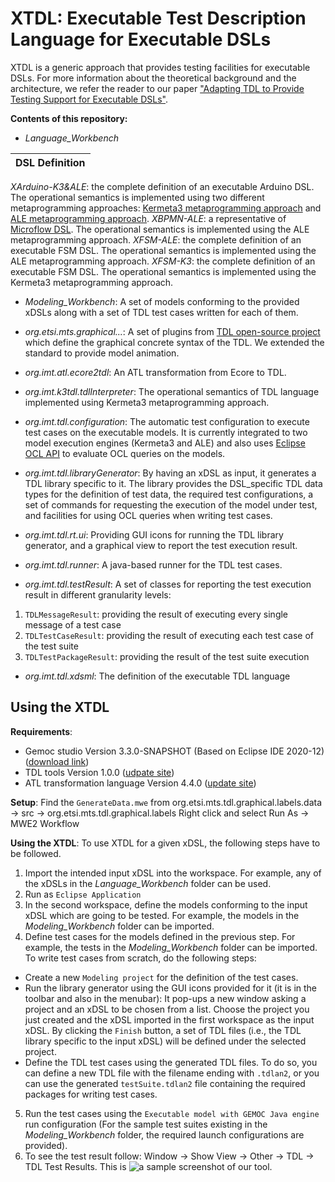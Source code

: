 # XTDL: Executable Test Description Language for Executable DSLs
XTDL is a generic approach that provides testing facilities for executable DSLs.
For more information about the theoretical background and the architecture, we refer the reader to our paper ["Adapting TDL to Provide Testing Support for Executable DSLs"](https://hal.archives-ouvertes.fr/hal-03265196/).

**Contents of this repository:**

- *Language_Workbench*

| DSL Definition| 
| ------ |
*XArduino-K3&ALE*: the complete definition of an executable Arduino DSL. The operational semantics is implemented using two different metaprogramming approaches: [Kermeta3 metaprogramming approach](http://diverse-project.github.io/k3/) and [ALE metaprogramming approach](http://gemoc.org/ale-lang/). 
*XBPMN-ALE*: a representative of [Microflow DSL](https://docs.mendix.com/refguide/microflows). The operational semantics is implemented using the ALE metaprogramming approach.
*XFSM-ALE*: the complete definition of an executable FSM DSL. The operational semantics is implemented using the ALE metaprogramming approach.
*XFSM-K3*: the complete definition of an executable FSM DSL. The operational semantics is implemented using the Kermeta3 metaprogramming approach.

- *Modeling_Workbench*: A set of models conforming to the provided xDSLs along with a set of TDL test cases written for each of them.

- *org.etsi.mts.graphical...*: A set of plugins from [TDL open-source project](https://labs.etsi.org/rep/top/ide) which define the graphical concrete syntax of the TDL. We extended the standard to provide model animation.
- *org.imt.atl.ecore2tdl*: An ATL transformation from Ecore to TDL.
- *org.imt.k3tdl.tdlInterpreter*: The operational semantics of TDL language implemented using Kermeta3 metaprogramming approach.
- *org.imt.tdl.configuration*: The automatic test configuration to execute test cases on the executable models. It is currently integrated to two model execution engines (Kermeta3 and ALE) and also uses [Eclipse OCL API](https://download.eclipse.org/ocl/javadoc/6.4.0/) to evaluate OCL queries on the models.
- *org.imt.tdl.libraryGenerator*: By having an xDSL as input, it generates a TDL library specific to it. The library provides the DSL_specific TDL data types for the definition of test data, the required test configurations, a set of commands for requesting the execution of the model under test, and facilities for using OCL queries when writing test cases.
- *org.imt.tdl.rt.ui*: Providing GUI icons for running the TDL library generator, and a graphical view to report the test execution result.
- *org.imt.tdl.runner*: A java-based runner for the TDL test cases.
- *org.imt.tdl.testResult*: A set of classes for reporting the test execution result in different granularity levels:
1. `TDLMessageResult`: providing the result of executing every single message of a test case
2. `TDLTestCaseResult`: providing the result of executing each test case of the test suite
3. `TDLTestPackageResult`: providing the result of the test suite execution
- *org.imt.tdl.xdsml*: The definition of the executable TDL language

## Using the XTDL
**Requirements**: 
- Gemoc studio Version 3.3.0-SNAPSHOT (Based on Eclipse IDE 2020-12) ([download link](https://download.eclipse.org/gemoc/packages/nightly/gemoc_studio-win32.win32.x86_64.zip))
- TDL tools Version 1.0.0 ([udpate site](https://tdl.etsi.org/eclipse/latest/))
- ATL transformation language Version 4.4.0 ([update site](http://download.eclipse.org/mmt/atl/updates/releases/4.4.0))

**Setup**: 
Find the `GenerateData.mwe` from org.etsi.mts.tdl.graphical.labels.data -> src -> org.etsi.mts.tdl.graphical.labels
Right click and select Run As -> MWE2 Workflow

**Using the XTDL**: 
To use XTDL for a given xDSL, the following steps have to be followed.
1. Import the intended input xDSL into the workspace. For example, any of the xDSLs in the *Language_Workbench* folder can be used.
2. Run as `Eclipse Application`
3. In the second workspace, define the models conforming to the input xDSL which are going to be tested. For example, the models in the *Modeling_Workbench* folder can be imported.
4. Define test cases for the models defined in the previous step. For example, the tests in the *Modeling_Workbench* folder can be imported. 
To write test cases from scratch, do the following steps:
- Create a new `Modeling project` for the definition of the test cases.
- Run the library generator using the GUI icons provided for it (it is in the toolbar and also in the menubar): It pop-ups a new window asking a project and an xDSL to be chosen from a list. Choose the project you just created and the xDSL imported in the first workspace as the input xDSL. By clicking the `Finish` button, a set of TDL files (i.e., the TDL library specific to the input xDSL) will be defined under the selected project.
- Define the TDL test cases using the generated TDL files. To do so, you can define a new TDL file with the filename ending with `.tdlan2`, or you can use the generated `testSuite.tdlan2` file containing the required packages for writing test cases.
5. Run the test cases using the `Executable model with GEMOC Java engine` run configuration (For the sample test suites existing in the *Modeling_Workbench* folder, the required launch configurations are provided).
6. To see the test result follow: Window -> Show View -> Other -> TDL -> TDL Test Results. This is ![a sample screenshot of our tool](https://gitlab.univ-nantes.fr/naomod/faezeh-public/xtdl/-/blob/master/tool.PNG).
